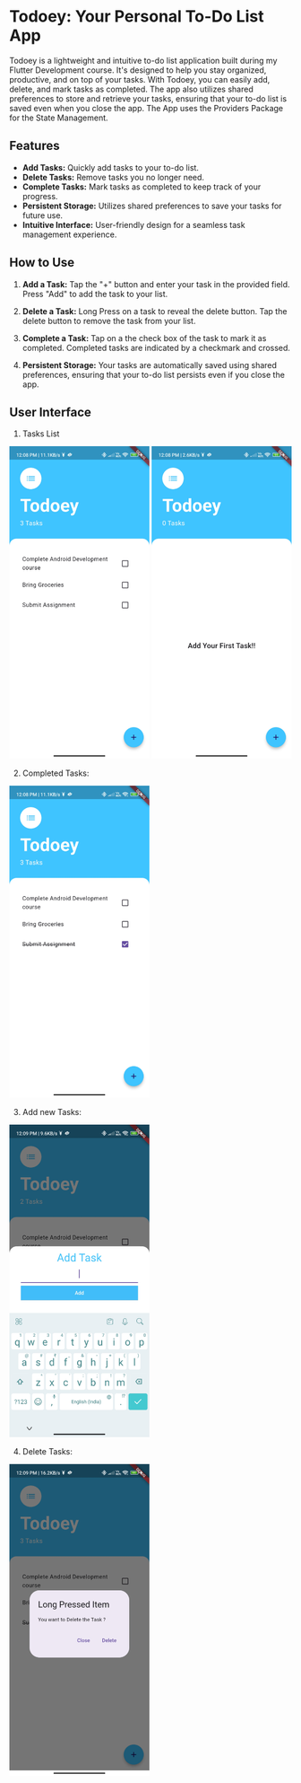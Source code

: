 # Todoey: Your Personal To-Do List App

Todoey is a lightweight and intuitive to-do list application built during my Flutter Development course. It's designed to help you stay organized, productive, and on top of your tasks. With Todoey, you can easily add, delete, and mark tasks as completed. The app also utilizes shared preferences to store and retrieve your tasks, ensuring that your to-do list is saved even when you close the app. The App uses the Providers Package for the State Management.

## Features

- **Add Tasks:** Quickly add tasks to your to-do list.
- **Delete Tasks:** Remove tasks you no longer need.
- **Complete Tasks:** Mark tasks as completed to keep track of your progress.
- **Persistent Storage:** Utilizes shared preferences to save your tasks for future use.
- **Intuitive Interface:** User-friendly design for a seamless task management experience.

## How to Use

1. **Add a Task:** Tap the "+" button and enter your task in the provided field. Press "Add" to add the task to your list.

2. **Delete a Task:** Long Press on a task to reveal the delete button. Tap the delete button to remove the task from your list.

3. **Complete a Task:** Tap on a the check box of the task to mark it as completed. Completed tasks are indicated by a checkmark and crossed.

4. **Persistent Storage:** Your tasks are automatically saved using shared preferences, ensuring that your to-do list persists even if you close the app.


## User Interface
1) Tasks List
<img src="https://github.com/mayank29malhotra/todoey_to_do_list/blob/master/5.jpg" alt="alt text" width="250px">
<img src="https://github.com/mayank29malhotra/todoey_to_do_list/blob/master/2.jpg" alt="alt text" width="250px">

2) Completed Tasks:
<img src="https://github.com/mayank29malhotra/todoey_to_do_list/blob/master/4.jpg" alt="alt text" width="250px">

3) Add new Tasks:
<img src="https://github.com/mayank29malhotra/todoey_to_do_list/blob/master/3.jpg" alt="alt text" width="250px">

4) Delete Tasks:
<img src="https://github.com/mayank29malhotra/todoey_to_do_list/blob/master/1.jpg" alt="alt text" width="250px">



